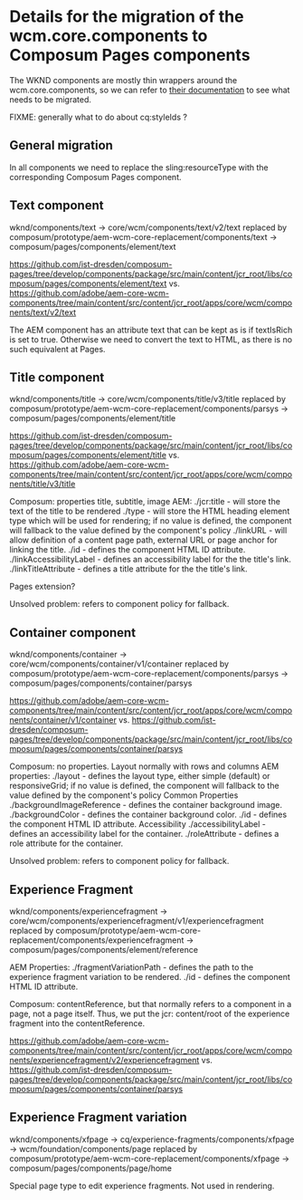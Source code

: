 # Details for the migration of the wcm.core.components to Composum Pages components

The WKND components are mostly thin wrappers around the wcm.core.components, so we can refer to
[their documentation](https://github.com/adobe/aem-core-wcm-components)
to see what needs to be migrated.

FIXME: generally what to do about cq:styleIds ?

## General migration

In all components we need to replace the sling:resourceType with the corresponding Composum Pages component.

## Text component

wknd/components/text -> core/wcm/components/text/v2/text
replaced by
composum/prototype/aem-wcm-core-replacement/components/text ->
composum/pages/components/element/text

https://github.com/ist-dresden/composum-pages/tree/develop/components/package/src/main/content/jcr_root/libs/composum/pages/components/element/text
vs.
https://github.com/adobe/aem-core-wcm-components/tree/main/content/src/content/jcr_root/apps/core/wcm/components/text/v2/text

The AEM component has an attribute text that can be kept as is if textIsRich is set to true. Otherwise we need to
convert the text to HTML, as there is no such equivalent at Pages.

## Title component

wknd/components/title -> core/wcm/components/title/v3/title
replaced by
composum/prototype/aem-wcm-core-replacement/components/parsys ->
composum/pages/components/element/title

https://github.com/ist-dresden/composum-pages/tree/develop/components/package/src/main/content/jcr_root/libs/composum/pages/components/element/title
vs.
https://github.com/adobe/aem-core-wcm-components/tree/main/content/src/content/jcr_root/apps/core/wcm/components/title/v3/title

Composum: properties title, subtitle, image
AEM:
./jcr:title - will store the text of the title to be rendered
./type - will store the HTML heading element type which will be used for rendering; if no value is defined, the
component will fallback to the value defined by the component's policy
./linkURL - will allow definition of a content page path, external URL or page anchor for linking the title.
./id - defines the component HTML ID attribute.
./linkAccessibilityLabel - defines an accessibility label for the the title's link.
./linkTitleAttribute - defines a title attribute for the the title's link.

Pages extension?

Unsolved problem: refers to component policy for fallback.

## Container component

wknd/components/container -> core/wcm/components/container/v1/container
replaced by
composum/prototype/aem-wcm-core-replacement/components/parsys ->
composum/pages/components/container/parsys

https://github.com/adobe/aem-core-wcm-components/tree/main/content/src/content/jcr_root/apps/core/wcm/components/container/v1/container
vs.
https://github.com/ist-dresden/composum-pages/tree/develop/components/package/src/main/content/jcr_root/libs/composum/pages/components/container/parsys

Composum: no properties. Layout normally with rows and columns
AEM properties:
./layout - defines the layout type, either simple (default) or responsiveGrid; if no value is defined, the component
will fallback to the value defined by the component's policy
Common Properties
./backgroundImageReference - defines the container background image.
./backgroundColor - defines the container background color.
./id - defines the component HTML ID attribute.
Accessibility
./accessibilityLabel - defines an accessibility label for the container.
./roleAttribute - defines a role attribute for the container.

Unsolved problem: refers to component policy for fallback.

## Experience Fragment

wknd/components/experiencefragment -> core/wcm/components/experiencefragment/v1/experiencefragment
replaced by
composum/prototype/aem-wcm-core-replacement/components/experiencefragment -> composum/pages/components/element/reference

AEM Properties:
./fragmentVariationPath - defines the path to the experience fragment variation to be rendered.
./id - defines the component HTML ID attribute.

Composum: contentReference, but that normally refers to a component in a page, not a page itself. Thus, we put the jcr:
content/root of the experience fragment into the contentReference.

https://github.com/adobe/aem-core-wcm-components/tree/main/content/src/content/jcr_root/apps/core/wcm/components/experiencefragment/v2/experiencefragment
vs.
https://github.com/ist-dresden/composum-pages/tree/develop/components/package/src/main/content/jcr_root/libs/composum/pages/components/container/parsys

## Experience Fragment variation

wknd/components/xfpage -> cq/experience-fragments/components/xfpage -> wcm/foundation/components/page
replaced by
composum/prototype/aem-wcm-core-replacement/components/xfpage -> composum/pages/components/page/home

Special page type to edit experience fragments. Not used in rendering.
